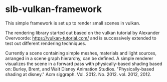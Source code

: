 # slb-vulkan-framework

This simple framework is set up to render small scenes in vulkan.

The rendering library started out based on the vulkan tutorial by Alexander Overvoorde: https://vulkan-tutorial.com/
and is successively extended to test out different rendering techniques.

Currently a scene containing simple meshes, materials and light sources, arranged in a scene graph hierarchy, can be defined.
A simple renderer visualizes the scene in a forward pass with physically-based shading based on:
Burley, Brent, and Walt Disney Animation Studios. "Physically-based shading at disney." Acm siggraph. Vol. 2012. No. 2012. vol. 2012, 2012.